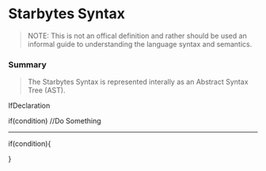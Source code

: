 # Starbytes Syntax

> NOTE: This is not an offical definition and rather should be used an informal guide to understanding the language syntax and semantics.

### Summary

> The Starbytes Syntax is represented interally as an Abstract Syntax Tree (AST).

IfDeclaration

if(condition)
    //Do Something

-----

if(condition){
    
}